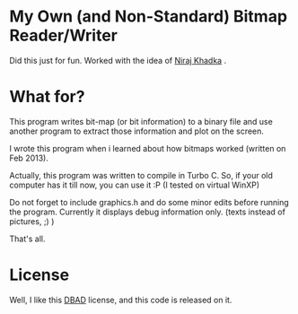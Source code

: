 My Own (and Non-Standard) Bitmap Reader/Writer
=============

Did this just for fun. Worked with the idea of [Niraj Khadka](http://twitter.com/N3Ur0t0x1c) .

What for?
====

This program writes bit-map (or bit information) to a binary file and use another program to extract those information and plot on the 
screen. 


I wrote this program when i learned about how bitmaps worked (written on Feb 2013). 


Actually, this program was written to compile in Turbo C. So, if your old computer has it till now, you can use it :P (I tested on virtual WinXP)


Do not forget to include graphics.h and do some minor edits  before running the program. Currently it displays debug information only. (texts instead of pictures, ;) )

That's all. 



License
=====

Well, I like this [DBAD](https://github.com/philsturgeon/dbad) license, and this code is released on it.
